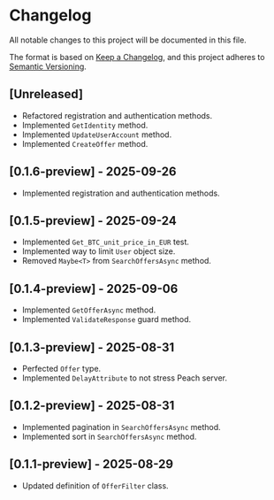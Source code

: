 # Changelog

All notable changes to this project will be documented in this file.

The format is based on [Keep a Changelog](https://keepachangelog.com/en/1.0.0/),
and this project adheres to [Semantic Versioning](https://semver.org/spec/v2.0.0.html).

## [Unreleased]

- Refactored registration and authentication methods.
- Implemented `GetIdentity` method.
- Implemented `UpdateUserAccount` method.
- Implemented `CreateOffer` method.

## [0.1.6-preview] - 2025-09-26

- Implemented registration and authentication methods.

## [0.1.5-preview] - 2025-09-24

- Implemented `Get_BTC_unit_price_in_EUR` test.
- Implemented way to limit `User` object size.
- Removed `Maybe<T>` from `SearchOffersAsync` method.

## [0.1.4-preview] - 2025-09-06

- Implemented `GetOfferAsync` method.
- Implemented `ValidateResponse` guard method.

## [0.1.3-preview] - 2025-08-31

- Perfected `Offer` type.
- Implemented `DelayAttribute` to not stress Peach server.

## [0.1.2-preview] - 2025-08-31

- Implemented pagination in `SearchOffersAsync` method.
- Implemented sort in `SearchOffersAsync` method.

## [0.1.1-preview] - 2025-08-29

- Updated definition of `OfferFilter` class.
